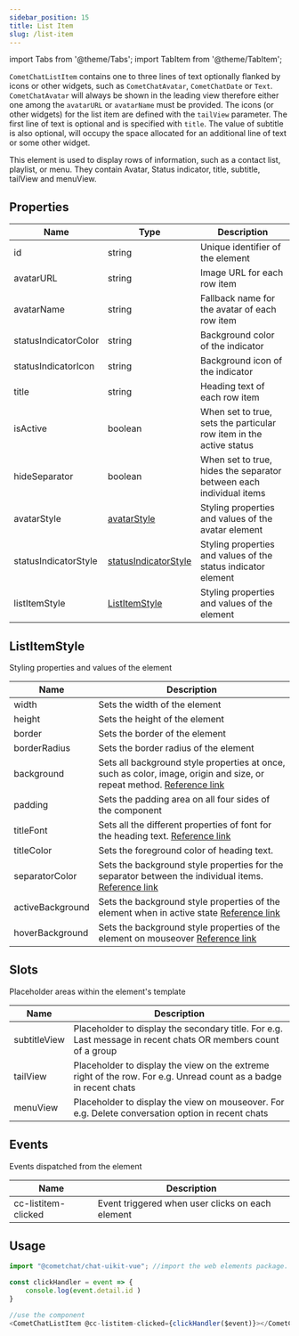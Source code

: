 ```yaml
---
sidebar_position: 15
title: List Item
slug: /list-item
---
```


import Tabs from '@theme/Tabs';
import TabItem from '@theme/TabItem';

`CometChatListItem` contains one to three lines of text optionally flanked by icons or other widgets, such as `CometChatAvatar`, `CometChatDate` or `Text`. `CometChatAvatar` will always be shown in the leading view therefore either one among the `avatarURL` or  `avatarName` must be provided. The icons (or other widgets) for the list item are defined with the `tailView` parameter. The first line of text is optional and is specified with `title`. The value of subtitle is also optional, will occupy the space allocated for an additional line of text or some other widget.

This element is used to display rows of information, such as a contact list, playlist, or menu. They contain Avatar, Status indicator, title, subtitle, tailView and menuView.

## Properties

| Name | Type | Description | 
| ---- | ---- | ---- | 
| id | string | Unique identifier of the element | 
| avatarURL | string | Image URL for each row item | 
| avatarName | string | Fallback name for the avatar of each row item | 
| statusIndicatorColor | string | Background color of the indicator | 
| statusIndicatorIcon | string | Background icon of the indicator | 
| title | string | Heading text of each row item | 
| isActive | boolean | When set to true, sets the particular row item in the active status | 
| hideSeparator | boolean | When set to true, hides the separator between each individual items | 
| avatarStyle | [avatarStyle](./avatar#avatar-style) | Styling properties and values of the avatar element | 
| statusIndicatorStyle | [statusIndicatorStyle](./status-indicator) | Styling properties and values of the status indicator element | 
| listItemStyle | [ListItemStyle](./list-item#listitemstyle) | Styling properties and values of the element | 


## ListItemStyle

Styling properties and values of the element

| Name | Description | 
| ---- | ---- | 
| width | Sets the width of the element | 
| height | Sets the height of the element | 
| border | Sets the border of the element | 
| borderRadius | Sets the border radius of the element | 
| background | Sets all background style properties at once, such as color, image, origin and size, or repeat method. [Reference link](https://developer.mozilla.org/en-US/docs/Web/CSS/background) | 
| padding | Sets the padding area on all four sides of the component | 
| titleFont | Sets all the different properties of font for the heading text. [Reference link](https://developer.mozilla.org/en-US/docs/Web/CSS/font) | 
| titleColor | Sets the foreground color of heading text. | 
| separatorColor | Sets the background style properties  for the separator between the individual items. [Reference link](https://developer.mozilla.org/en-US/docs/Web/CSS/background) | 
| activeBackground | Sets the background style properties of the element when in active state [Reference link](https://developer.mozilla.org/en-US/docs/Web/CSS/background) | 
| hoverBackground | Sets the background style properties of the element on mouseover [Reference link](https://developer.mozilla.org/en-US/docs/Web/CSS/background) | 


## Slots

Placeholder areas within the element's template

| Name | Description | 
| ---- | ---- | 
| subtitleView | Placeholder to display the secondary title. For e.g. Last message in recent chats OR members count of a group | 
| tailView | Placeholder to display the view on the extreme right of the row. For e.g. Unread count as a badge in recent chats | 
| menuView | Placeholder to display the view on mouseover. For e.g. Delete conversation option in recent chats | 


## Events

Events dispatched from the element

| Name | Description | 
| ---- | ---- | 
| cc-listitem-clicked | Event triggered when user clicks on each element | 


## Usage

<Tabs>
<TabItem value="js" label="Javascript">

```javascript
import "@cometchat/chat-uikit-vue"; //import the web elements package.

const clickHandler = event => {
	console.log(event.detail.id )
}

//use the component
<CometChatListItem @cc-listitem-clicked={clickHandler($event)}></CometChatListItem>
```

</TabItem>
</Tabs>